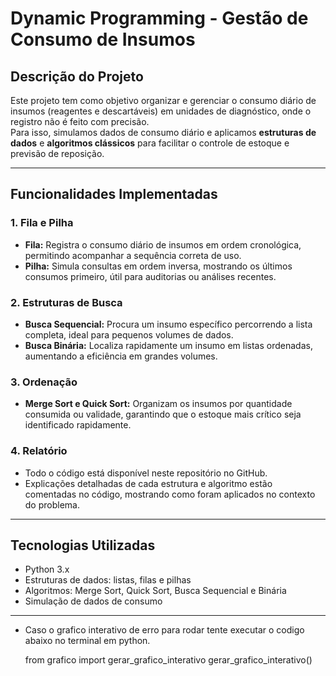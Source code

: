# Dynamic Programming - Gestão de Consumo de Insumos

## Descrição do Projeto
Este projeto tem como objetivo organizar e gerenciar o consumo diário de insumos (reagentes e descartáveis) em unidades de diagnóstico, onde o registro não é feito com precisão.  
Para isso, simulamos dados de consumo diário e aplicamos **estruturas de dados** e **algoritmos clássicos** para facilitar o controle de estoque e previsão de reposição.

---

## Funcionalidades Implementadas

### 1. Fila e Pilha
- **Fila:** Registra o consumo diário de insumos em ordem cronológica, permitindo acompanhar a sequência correta de uso.
- **Pilha:** Simula consultas em ordem inversa, mostrando os últimos consumos primeiro, útil para auditorias ou análises recentes.

### 2. Estruturas de Busca
- **Busca Sequencial:** Procura um insumo específico percorrendo a lista completa, ideal para pequenos volumes de dados.
- **Busca Binária:** Localiza rapidamente um insumo em listas ordenadas, aumentando a eficiência em grandes volumes.

### 3. Ordenação
- **Merge Sort e Quick Sort:** Organizam os insumos por quantidade consumida ou validade, garantindo que o estoque mais crítico seja identificado rapidamente.

### 4. Relatório
- Todo o código está disponível neste repositório no GitHub.
- Explicações detalhadas de cada estrutura e algoritmo estão comentadas no código, mostrando como foram aplicados no contexto do problema.

---

## Tecnologias Utilizadas
- Python 3.x
- Estruturas de dados: listas, filas e pilhas
- Algoritmos: Merge Sort, Quick Sort, Busca Sequencial e Binária
- Simulação de dados de consumo

---

- Caso o grafico interativo de erro para rodar tente executar o codigo abaixo no terminal em python.

    from grafico import gerar_grafico_interativo
    gerar_grafico_interativo()
